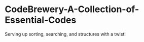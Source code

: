 # CodeBrewery-A-Collection-of-Essential-Codes
Serving up sorting, searching, and structures with a twist!
